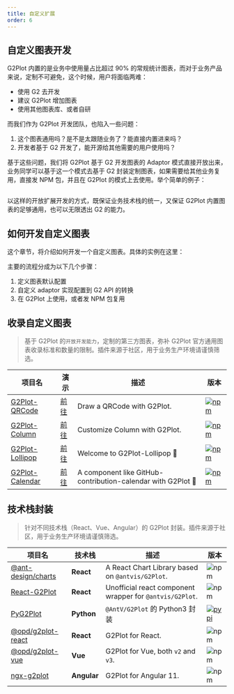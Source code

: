 ```yaml
---
title: 自定义扩展
order: 6
---
```


## 自定义图表开发

G2Plot 内置的是业务中使用量占比超过 90% 的常规统计图表，而对于业务产品来说，定制不可避免，这个时候，用户将面临两难：

*   使用 G2 去开发
*   建议 G2Plot 增加图表
*   使用其他图表库、或者自研

而我们作为 G2Plot 开发团队，也陷入一些问题：

1.  这个图表通用吗？是不是太跟随业务了？能直接内置进来吗？
2.  开发者基于 G2 开发了，能开源给其他需要的用户使用吗？

基于这些问题，我们将 G2Plot 基于 G2 开发图表的 Adaptor 模式直接开放出来，业务同学可以基于这一个模式去基于 G2 封装定制图表，如果需要给其他业务复用，直接发 NPM 包，并且在 G2Plot 的模式上去使用。举个简单的例子：

```ts
```

以这样的开放扩展开发的方式，既保证业务技术栈的统一，又保证 G2Plot 内置图表的足够通用，也可以无限透出 G2 的能力。

## 如何开发自定义图表

这个章节，将介绍如何开发一个自定义图表。具体的实例在这里：

<playground path="plugin/basic/demo/hill-column.js"></playground>

主要的流程分成为以下几个步骤：

1.  定义图表默认配置
2.  自定义 adaptor 实现配置到 G2 API 的转换
3.  在 G2Plot 上使用，或者发 NPM 包复用

## 收录自定义图表

> 基于 G2Plot 的`开放开发能力`，定制的第三方图表，弥补 G2Plot 官方通用图表收录标准和数量的限制。插件来源于社区，用于业务生产环境请谨慎筛选。

| 项目名                                                           | 演示                                                  | 描述                          | 版本                                                                                                      |
| ---------------------------------------------------------------- | ----------------------------------------------------- | ----------------------------- | --------------------------------------------------------------------------------------------------------- |
| [G2Plot-QRCode](https://github.com/hustcc/G2Plot-QRCode)         | [前往](https://git.hust.cc/G2Plot-QRCode)             | Draw a QRCode with G2Plot.    | [![npm](https://img.shields.io/npm/v/g2plot-qrcode.svg)](https://www.npmjs.com/package/g2plot-qrcode)     |
| [G2Plot-Column](https://github.com/yujs/G2Plot-Column)           | [前往](https://yujs.github.io/G2Plot-Column/)         | Customize Column with G2Plot. | [![npm](https://img.shields.io/npm/v/g2plot-column.svg)](https://www.npmjs.com/package/g2plot-column)     |
| [G2Plot-Lollipop](https://github.com/MrSmallLiu/G2Plot-Lollipop) | [前往](https://mrsmallliu.github.io/G2Plot-Lollipop/) | Welcome to G2Plot-Lollipop 👋 | [![npm](https://img.shields.io/npm/v/g2plot-lollipop.svg)](https://www.npmjs.com/package/g2plot-lollipop) |
| [G2Plot-Calendar](https://github.com/visiky/G2Plot-Calendar) | [前往](https://visiky.github.io/g2plot-calendar/) | A component like GitHub-contribution-calendar with G2Plot 📅 | [![npm](https://img.shields.io/npm/v/g2plot-calendar.svg)](https://www.npmjs.com/package/g2plot-calendar) |

## 技术栈封装

> 针对不同技术栈（React、Vue、Angular）的 G2Plot 封装。插件来源于社区，用于业务生产环境请谨慎筛选。

| 项目名                                                                | 技术栈      | 描述                                                     | 版本                                                                                         |
| --------------------------------------------------------------------- | ----------- | -------------------------------------------------------- | -------------------------------------------------------------------------------------------- |
| [@ant-design/charts](https://github.com/ant-design/ant-design-charts) | **React**   | A React Chart Library based on `@antvis/G2Plot`.         | ![npm](https://img.shields.io/npm/v/@ant-design/charts)                                      |
| [React-G2Plot](https://github.com/hustcc/React-G2Plot)                | **React**   | Unofficial react component wrapper for `@antvis/G2Plot`. | ![npm](https://img.shields.io/npm/v/react-g2plot.svg)                                        |
| [PyG2Plot](https://github.com/hustcc/PyG2Plot)                        | **Python**  | `@AntV/G2Plot` 的 Python3 封装                           | [![pypi](https://img.shields.io/pypi/v/pyg2plot.svg)](https://pypi.python.org/pypi/pyg2plot) |
| [@opd/g2plot-react](https://github.com/open-data-plan/g2plot-react)   | **React**   | G2Plot for React.                                        | ![npm](https://img.shields.io/npm/v/@opd/g2plot-react.svg)                                   |
| [@opd/g2plot-vue](https://github.com/open-data-plan/g2plot-vue)       | **Vue**     | G2Plot for Vue, both `v2` and `v3`.                      | ![npm](https://img.shields.io/npm/v/@opd/g2plot-vue.svg)                                     |
| [ngx-g2plot](https://github.com/stack-stark/ngx-g2plot)               | **Angular** | G2Plot for Angular 11.                                   | ![npm](https://img.shields.io/npm/v/ngx-g2plot.svg)                                          |
